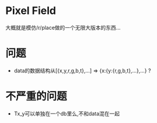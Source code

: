 # Pixel Field

大概就是模仿/r/place做的一个无限大版本的东西...

# 问题

- data的数据结构从[{x,y,r,g,b,t},...] => {x:{y:{r,g,b,t},...},...} ?

# 不严重的问题

- Tx_y可以单独在一个db里么,不和data混在一起
